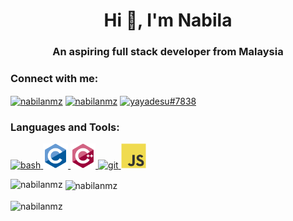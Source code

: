 <h1 align="center">Hi 👋, I'm Nabila</h1>
<h3 align="center">An aspiring full stack developer from Malaysia</h3>

<h3 align="left">Connect with me:</h3>
<p align="left">
<a href="https://linkedin.com/in/nabilanmz" target="blank"><img align="center" src="https://raw.githubusercontent.com/rahuldkjain/github-profile-readme-generator/master/src/images/icons/Social/linked-in-alt.svg" alt="nabilanmz" height="30" width="40" /></a>
<a href="https://www.leetcode.com/nabilanmz" target="blank"><img align="center" src="https://raw.githubusercontent.com/rahuldkjain/github-profile-readme-generator/master/src/images/icons/Social/leet-code.svg" alt="nabilanmz" height="30" width="40" /></a>
<a href="https://discord.gg/yayadesu#7838" target="blank"><img align="center" src="https://raw.githubusercontent.com/rahuldkjain/github-profile-readme-generator/master/src/images/icons/Social/discord.svg" alt="yayadesu#7838" height="30" width="40" /></a>
</p>

<h3 align="left">Languages and Tools:</h3>
<p align="left"> <a href="https://www.gnu.org/software/bash/" target="_blank" rel="noreferrer"> <img src="https://www.vectorlogo.zone/logos/gnu_bash/gnu_bash-icon.svg" alt="bash" width="40" height="40"/> </a> <a href="https://www.cprogramming.com/" target="_blank" rel="noreferrer"> <img src="https://raw.githubusercontent.com/devicons/devicon/master/icons/c/c-original.svg" alt="c" width="40" height="40"/> </a> <a href="https://www.w3schools.com/cpp/" target="_blank" rel="noreferrer"> <img src="https://raw.githubusercontent.com/devicons/devicon/master/icons/cplusplus/cplusplus-original.svg" alt="cplusplus" width="40" height="40"/> </a> <a href="https://git-scm.com/" target="_blank" rel="noreferrer"> <img src="https://www.vectorlogo.zone/logos/git-scm/git-scm-icon.svg" alt="git" width="40" height="40"/> </a> <a href="https://developer.mozilla.org/en-US/docs/Web/JavaScript" target="_blank" rel="noreferrer"> <img src="https://raw.githubusercontent.com/devicons/devicon/master/icons/javascript/javascript-original.svg" alt="javascript" width="40" height="40"/> </a> </p>

<p><img align="left" src="https://github-readme-stats.vercel.app/api/top-langs?username=nabilanmz&count_private=true&show_icons=true&locale=en&layout=compact" alt="nabilanmz" /></p>

<p>&nbsp;<img align="center" src="https://github-readme-stats.vercel.app/api?username=nabilanmz&count_private=true&show_icons=true&locale=en" alt="nabilanmz" /></p>

<p><img align="center" src="https://github-readme-streak-stats.herokuapp.com/?user=nabilanmz&" alt="nabilanmz" /></p>
